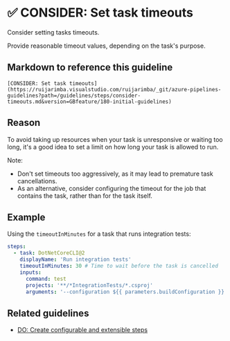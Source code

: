# ✅ CONSIDER: Set task timeouts

Consider setting tasks timeouts.

Provide reasonable timeout values, depending on the task's purpose.

## Markdown to reference this guideline

```plaintext
[CONSIDER: Set task timeouts](https://ruijarimba.visualstudio.com/ruijarimba/_git/azure-pipelines-guidelines?path=/guidelines/steps/consider-timeouts.md&version=GBfeature/180-initial-guidelines)
```

## Reason

To avoid taking up resources when your task is unresponsive or waiting too long,
 it's a good idea to set a limit on how long your task is allowed to run.

Note:

- Don't set timeouts too aggressively, as it may lead to premature task cancellations.
- As an alternative, consider configuring the timeout for the job that contains
the task, rather than for the task itself.

## Example

Using the `timeoutInMinutes` for a task that runs integration tests:

```yaml
steps:
  - task: DotNetCoreCLI@2
    displayName: 'Run integration tests'
    timeoutInMinutes: 30 # Time to wait before the task is cancelled
    inputs:
      command: test
      projects: '**/*IntegrationTests/*.csproj'
      arguments: '--configuration ${{ parameters.buildConfiguration }}'
```

## Related guidelines

- [DO: Create configurable and extensible steps](./do-extensible-steps.md)
